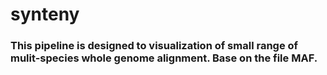 # synteny

### This pipeline is designed to visualization of small range of mulit-species whole genome alignment. Base on the file MAF. 

